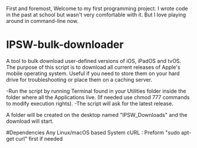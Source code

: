 First and foremost, Welcome to my first programming project.
I wrote code in the past at school but wasn't very comfortable with it. 
But I love playing around in command-line now.

# IPSW-bulk-downloader
A tool to bulk download user-defined versions of iOS, iPadOS and tvOS.
The purpose of this script is to download all current releases of Apple's mobile operating system.  Useful if you need to store them on your hard drive for troubleshooting or place them on a caching server.

-Run the script by running Terminal found in your Utilities folder inside the folder where all the Applications live.
(If needed use chmod 777 commands to modify execution rights).
-The script will ask for the latest release.

A folder will be created on the desktop named "IPSW_Downloads" and the download will start.

#Dependencies
Any Linux/macOS based System 
cURL : Preform "sudo apt-get curl" first if needed
